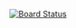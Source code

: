 [![Board Status](https://dev.azure.com/luisfernandoOrganization/81696098-8895-4dfc-b0d5-2f7d70970e4b/df9d3c4f-b4e9-4a66-ad4b-d93a5ffa8558/_apis/work/boardbadge/b2fe700c-e542-4220-8644-85b130392449)](https://dev.azure.com/luisfernandoOrganization/81696098-8895-4dfc-b0d5-2f7d70970e4b/_boards/board/t/df9d3c4f-b4e9-4a66-ad4b-d93a5ffa8558/Microsoft.RequirementCategory)